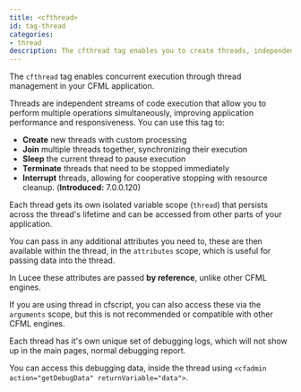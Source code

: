 ```yaml
---
title: <cfthread>
id: tag-thread
categories:
- thread
description: The cfthread tag enables you to create threads, independent streams of code execution, in your application.
---
```


The `cfthread` tag enables concurrent execution through thread management in your CFML application.
 			
Threads are independent streams of code execution that allow you to perform multiple operations simultaneously, improving application performance and responsiveness. You can use this tag to:

* **Create** new threads with custom processing
* **Join** multiple threads together, synchronizing their execution
* **Sleep** the current thread to pause execution
* **Terminate** threads that need to be stopped immediately
* **Interrupt** threads, allowing for cooperative stopping with resource cleanup. (**Introduced:** 7.0.0.120)
    
Each thread gets its own isolated variable scope (`thread`) that persists across the thread's lifetime and can be accessed from other parts of your application.

You can pass in any additional attributes you need to, these are then available within the thread,
in the `attributes` scope, which is useful for passing data into the thread.

In Lucee these attributes are passed **by reference**, unlike other CFML engines.

If you are using thread in cfscript, you can also access these via the `arguments` scope,
but this is not recommended or compatible with other CFML engines.

Each thread has it's own unique set of debugging logs, which will not show up in the main pages, normal debugging report.

You can access this debugging data, inside the thread using `<cfadmin action="getDebugData" returnVariable="data">`.
